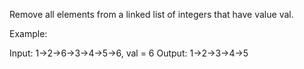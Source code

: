 Remove all elements from a linked list of integers that have value val.

Example:

Input:  1->2->6->3->4->5->6, val = 6
Output: 1->2->3->4->5



